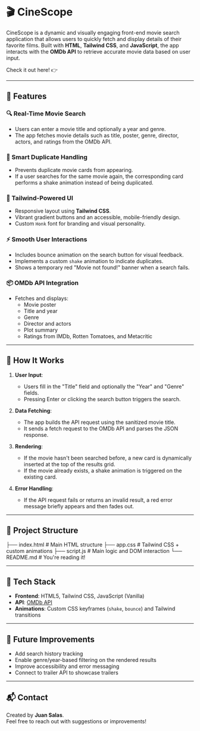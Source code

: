 # 🎬 CineScope

CineScope is a dynamic and visually engaging front-end movie search application that allows users to quickly fetch and display details of their favorite films. Built with **HTML**, **Tailwind CSS**, and **JavaScript**, the app interacts with the **OMDb API** to retrieve accurate movie data based on user input.

Check it out here! 👉

---

## 🚀 Features

### 🔍 Real-Time Movie Search

- Users can enter a movie title and optionally a year and genre.
- The app fetches movie details such as title, poster, genre, director, actors, and ratings from the OMDb API.

### 🧠 Smart Duplicate Handling

- Prevents duplicate movie cards from appearing.
- If a user searches for the same movie again, the corresponding card performs a shake animation instead of being duplicated.

### 🎨 Tailwind-Powered UI

- Responsive layout using **Tailwind CSS**.
- Vibrant gradient buttons and an accessible, mobile-friendly design.
- Custom `Honk` font for branding and visual personality.

### ⚡ Smooth User Interactions

- Includes bounce animation on the search button for visual feedback.
- Implements a custom `shake` animation to indicate duplicates.
- Shows a temporary red "Movie not found!" banner when a search fails.

### 📦 OMDb API Integration

- Fetches and displays:
  - Movie poster
  - Title and year
  - Genre
  - Director and actors
  - Plot summary
  - Ratings from IMDb, Rotten Tomatoes, and Metacritic

---

## 🧠 How It Works

1. **User Input**:

   - Users fill in the "Title" field and optionally the "Year" and "Genre" fields.
   - Pressing Enter or clicking the search button triggers the search.

2. **Data Fetching**:

   - The app builds the API request using the sanitized movie title.
   - It sends a fetch request to the OMDb API and parses the JSON response.

3. **Rendering**:

   - If the movie hasn't been searched before, a new card is dynamically inserted at the top of the results grid.
   - If the movie already exists, a shake animation is triggered on the existing card.

4. **Error Handling**:
   - If the API request fails or returns an invalid result, a red error message briefly appears and then fades out.

---

## 📁 Project Structure

├── index.html # Main HTML structure
├── app.css # Tailwind CSS + custom animations
├── script.js # Main logic and DOM interaction
└── README.md # You're reading it!

---

## 🔧 Tech Stack

- **Frontend**: HTML5, Tailwind CSS, JavaScript (Vanilla)
- **API**: [OMDb API](http://www.omdbapi.com/)
- **Animations**: Custom CSS keyframes (`shake`, `bounce`) and Tailwind transitions

---

## 📝 Future Improvements

- Add search history tracking
- Enable genre/year-based filtering on the rendered results
- Improve accessibility and error messaging
- Connect to trailer API to showcase trailers

---

## 📬 Contact

Created by **Juan Salas**.  
Feel free to reach out with suggestions or improvements!
